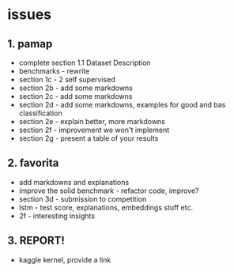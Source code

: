 # issues

## 1. pamap

- complete section 1.1 Dataset Description
- benchmarks - rewrite
- section 1c - 2 self supervised 
- section 2b - add some markdowns
- section 2c - add some markdowns
- section 2d - add some markdowns, examples for good and bas classification
- section 2e - explain better, more markdowns
- section 2f - improvement we won't implement
- section 2g - present a table of your results

## 2. favorita

- add markdowns and explanations
- improve the solid benchmark - refactor code, improve?
- section 3d - submission to competition
- lstm - test score, explanations, embeddings stuff etc.
- 2f - interesting insights

## 3. REPORT!
- kaggle kernel, provide a link